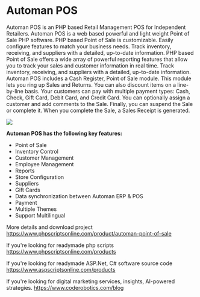 # Automan POS
Automan POS is an PHP based Retail Management POS for Independent Retailers. Automan POS is a web based powerful and light weight Point of Sale PHP software. PHP based Point of Sale is customizable. Easily configure features to match your business needs. Track inventory, receiving, and suppliers with a detailed, up-to-date information. PHP based Point of Sale offers a wide array of powerful reporting features that allow you to track your sales and customer information in real time. Track inventory, receiving, and suppliers with a detailed, up-to-date information. Automan POS includes a Cash Register, Point of Sale module. This module lets you ring up Sales and Returns. You can also discount items on a line-by-line basis. Your customers can pay with multiple payment types: Cash, Check, Gift Card, Debit Card, and Credit Card. You can optionally assign a customer and add comments to the Sale. Finally, you can suspend the Sale or complete it. When you complete the Sale, a Sales Receipt is generated.

<img src="https://www.phpscriptsonline.com/frontend/assets/templates/1736981105_49d595dfff3627835525.webp">

<b>Automan POS has the following key features:</b>

<ul>
<li>Point of Sale</li>
<li>Inventory Control</li>
<li>Customer Management</li>
<li>Employee Management</li>
<li>Reports</li>
<li>Store Configuration</li>
<li>Suppliers</li>
<li>Gift Cards</li>
<li>Data synchronization between Automan ERP & POS</li>
<li>Payment</li>
<li>Multiple Themes</li>
<li>Support Multilingual</li>
</ul>

More details and download project
https://www.phpscriptsonline.com/product/automan-point-of-sale

If you're looking for readymade php scripts
https://www.phpscriptsonline.com/products

If you're looking for readymade ASP.Net, C# software source code
https://www.aspscriptsonline.com/products

If you're looking for digital marketing services, insights, AI-powered strategies.
https://www.coderobotics.com/blog
